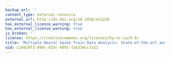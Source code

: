 ```yaml
---
backup_url: ''
content_type: external-resource
external_url: http://dx.doi.org/10.1038/nn1228
has_external_licence_warning: true
has_external_license_warning: true
is_broken: ''
license: https://creativecommons.org/licenses/by-nc-sa/4.0/
title: 'Multiple Neural Spike Train Data Analysis: State-of-the-art and Future Challenges'
uid: c14429f3-899c-433c-9d91-fab330cc7a22
---
```

